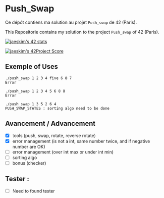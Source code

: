 # Push_Swap

Ce dépôt contiens ma solution au projet `Push_swap` de 42 (Paris).

This Repositorie contains my solution to the project `Push_swap` of 42 (Paris).

[![jaeskim's 42 stats](https://badge42.herokuapp.com/api/stats/cmaginot?cursus=42cursus&privacyName=true)](https://github.com/JaeSeoKim/badge42)

[![jaeskim's 42Project Score](https://badge42.herokuapp.com/api/project/cmaginot/push_swap)](https://github.com/JaeSeoKim/badge42)

## Exemple of Uses

```shell
./push_swap 1 2 3 4 five 6 8 7
Error
```
```shell
./push_swap 1 2 3 4 5 6 8 8
Error
```
```shell
./push_swap 1 3 5 2 6 4
PUSH_SWAP_STATES : sorting algo need to be done
```

## Avancement / Advancement

- [x] tools (push, swap, rotate, reverse rotate)
- [x] error management (is not a int, same number twice, and if negative number are OK)
- [ ] error management (over int max or under int min)
- [ ] sorting algo
- [ ] bonus (checker)

## Tester :

- [ ] Need to found tester